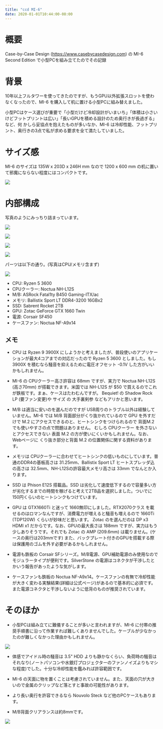 ```yaml
---
title: "ccd MI-6"
date: 2020-01-01T10:44:00-08:00
---
```


# 概要

Case-by-Case Design (<https://www.casebycasedesign.com>) の MI-6 Second Edition
で小型PCを組み立てたのでその記録

# 背景

10年以上フルタワーを使ってきたのですが、もうGPU以外拡張スロットを使わなくなったので、MI-6 を購入して机に置ける小型PCに組み替えました。

小型PCはケース選びが重要で「小型だけど冷却設計がいまいち」「体積は小さいけどフットプリントは広い」「長いGPUを積める設計のため奥行きが長過ぎる」など、何
かしら妥協点を抱えたものが多いなか、MI-6 は冷却性能、フットプリント、奥行きの3点で私が求める要求を全て満たしていました。

# サイズ感

MI-6 のサイズは 135W x 203D x 246H mm なので 1200 x 600 mm の机に置いて邪魔にならない程度にはコンパクトです。

![](../../media/189986553029_0.jpg)

# 内部構成

写真のようにみっちり詰まっています。

![](../../media/189986553029_1.jpg)

![](../../media/189986553029_2.jpg)

![](../../media/189986553029_3.jpg)

![](../../media/189986553029_4.jpg)

パーツは以下の通り。(写真はCPU/メモリ含まず)

![](../../media/189986553029_5.jpg)

  * CPU: Ryzen 5 3600
  * CPUクーラー: Noctua NH-L12S
  * M/B: ASRock Fatal1ty B450 Gaming-ITX/ac
  * メモリ: Ballistix Sport LT DDR4-3200 16GBx2
  * SSD: Sabrent Rocket 2TB
  * GPU: Zotac GeForce GTX 1660 Twin
  * 電源: Corsair SF450
  * ケースファン: Noctua NF-A9x14

## メモ

  * CPU は Ryzen 9 3900X にしようかと考えましたが、普段使いのアプリケーションが最大4コアまでの対応だったので Ryzen 5 3600 としました。もし 3900X を積むなら騒音を抑えるために電圧オフセット -0.1V した方がいいかもしれません。

  * MI-6 の CPUクーラー高さ許容は 68mm ですが、実力で Noctua NH-L12S (高さ70mm) が搭載できます。米国では NH-L12S が $50 で買えるのでこれが鉄板です。まぁ、ケースはたわむんですが。 Bequiet! の Shadow Rock LP (要ファン変更)や サイズ の 大手裏剣参 などもアリかと思います。

  * M/B は適当に安いのを選んだのですが USB周りのトラブル以外は経験していません。MI-6 では M/B 背面部分がくり抜かれているので GPU を外すだけで M.2 にアクセスできるのと、ヒートシンクをつけられるので 背面M.2 でも使いやすさの点で問題はありません。 むしろ CPUクーラー を外さないとアクセスできない 表面 M.2 の方が使いにくいかもしれません。なお、Webページに くり抜き部分と背面 M.2 の位置関係に関する資料があります。

  * メモリは CPUクーラーに合わせてヒートシンクの低いものにしています。普通のDDR4の基板高さは 31.25mm、Ballistix Sport LT ヒートスプレッダ込の高さは 32.5mm、NH-L12Sの許容最大メモリ高さは 33mm でなんとか入ります。

  * SSD は Phison E12S 搭載品。SSD は劣化して速度低下するので容量多い方が劣化するまでの時間を稼げると考えて2TB品を選択しました。ついでに150円くらいのヒートシンクもつけています。

  * GPU は GTX1660Ti と迷って 1660無印にしました。RTX2070クラス を載せるのはロマンなんですが、消費電力が増えると騒音も増えるので 1660Ti (TDP120W) くらいが妙味だと思います。 Zotac のを選んだのは DP x3 HDMI x1 だからです。なお、GPUの最大長さは 188mm ですが、実力はもう少しありそうです。それでも Zotac の AMP (209.6mm) は載りません。(ケースの奥行は203mmです) また、バックプレート付きのGPUを搭載する際は保護用のゴムを外す必要があるかもしれません。

  * 電源も鉄板の Corsair SFシリーズ。M/B電源、GPU補助電源のみ使用なのでモジュラータイプが便利です。SilverStone の電源はコネクタが干渉したとかいう報告があったような気がします。

  * ケースファンも鉄板の Noctua NF-A9x14。ケースファンの有無で冷却性能が大きく変わる実験結果(詳細は公式ページ)があるので基本的に必須です。また電源コネクタと干渉しないように低背のものが推奨されています。

# そのほか

  * 小型PCは組み立てに難儀することが多いと言われますが、MI-6 に付帯の推奨手順書に沿って作業すれば難しくありませんでした。ケーブルが少なかったのが難しくなかった理由かもしれません。

![](../../media/189986553029_6.jpg)

  * 体感でアイドル時の騒音は 3.5" HDD よりも静かなくらい、負荷時の騒音はそれなり(ノートパソコンや水銀灯プロジェクターのファンノイズよりもマシな程度)でした。十分な冷却性能を鑑みれば許容範囲です。

  * MI-6 の天面に物を置くことは考慮されていません。また、天面の穴が大きいので金属のクリップなど落とすと事故の可能性があります。

  * より長い奥行を許容できるなら Nouvolo Steck など他のPCケースもあります。

  * M/B背面クリアランスは約8mmです。

![](../../media/189986553029_7.jpg)

